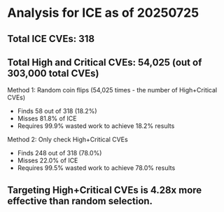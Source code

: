 # Analysis for ICE as of 20250725

## Total ICE CVEs: 318
## Total High and Critical CVEs: 54,025 (out of 303,000 total CVEs)

Method 1: Random coin flips (54,025 times - the number of High+Critical CVEs)
  - Finds 58 out of 318 (18.2%)
  - Misses 81.8% of ICE
  - Requires 99.9% wasted work to achieve 18.2% results

Method 2: Only check High+Critical CVEs
  - Finds 248 out of 318 (78.0%)
  - Misses 22.0% of ICE
  - Requires 99.5% wasted work to achieve 78.0% results

## Targeting High+Critical CVEs is 4.28x more effective than random selection.
